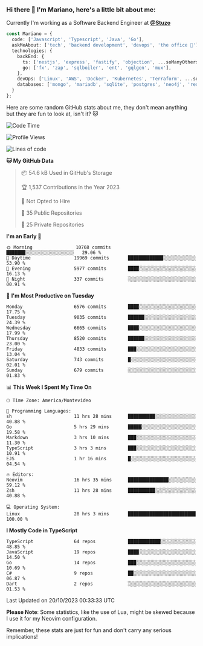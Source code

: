 ### Hi there 👋 I'm Mariano, here's a little bit about me:

Currently I'm working as a Software Backend Engineer at [**@Stuzo**](https://www.stuzo.com/)

```ts
const Mariano = {
  code: ['Javascript', 'Typescript', 'Java', 'Go'],
  askMeAbout: ['tech', 'backend development', 'devops', 'the office 💼'],
  technologies: {
    backEnd: {
      ts: ['nestjs', 'express', 'fastify', 'objection', ...soManyOthersFrameworks],
      go: ['fx', 'zap', 'sqlboiler', 'ent', 'gqlgen', 'mux'],
    },
    devOps: ['Linux', 'AWS', 'Docker', 'Kubernetes', 'Terraform', ...soManyOthersTools],
    databases: ['mongo', 'mariadb', 'sqlite', 'postgres', 'neo4j', 'redis', ...],
  }
};
```

Here are some random GitHub stats about me, they don't mean anything but they are fun to look at, isn't it? 🐱

<!--START_SECTION:waka-->
![Code Time](http://img.shields.io/badge/Code%20Time-1%2C334%20hrs%2045%20mins-blue)

![Profile Views](http://img.shields.io/badge/Profile%20Views-1-blue)

![Lines of code](https://img.shields.io/badge/From%20Hello%20World%20I%27ve%20Written-11.6%20million%20lines%20of%20code-blue)

**🐱 My GitHub Data** 

> 📦 54.6 kB Used in GitHub's Storage 
 > 
> 🏆 1,537 Contributions in the Year 2023
 > 
> 🚫 Not Opted to Hire
 > 
> 📜 35 Public Repositories 
 > 
> 🔑 25 Private Repositories 
 > 
**I'm an Early 🐤** 

```text
🌞 Morning                10768 commits       ███████░░░░░░░░░░░░░░░░░░   29.06 % 
🌆 Daytime                19969 commits       █████████████░░░░░░░░░░░░   53.90 % 
🌃 Evening                5977 commits        ████░░░░░░░░░░░░░░░░░░░░░   16.13 % 
🌙 Night                  337 commits         ░░░░░░░░░░░░░░░░░░░░░░░░░   00.91 % 
```
📅 **I'm Most Productive on Tuesday** 

```text
Monday                   6576 commits        ████░░░░░░░░░░░░░░░░░░░░░   17.75 % 
Tuesday                  9035 commits        ██████░░░░░░░░░░░░░░░░░░░   24.39 % 
Wednesday                6665 commits        ████░░░░░░░░░░░░░░░░░░░░░   17.99 % 
Thursday                 8520 commits        ██████░░░░░░░░░░░░░░░░░░░   23.00 % 
Friday                   4833 commits        ███░░░░░░░░░░░░░░░░░░░░░░   13.04 % 
Saturday                 743 commits         █░░░░░░░░░░░░░░░░░░░░░░░░   02.01 % 
Sunday                   679 commits         ░░░░░░░░░░░░░░░░░░░░░░░░░   01.83 % 
```


📊 **This Week I Spent My Time On** 

```text
🕑︎ Time Zone: America/Montevideo

💬 Programming Languages: 
sh                       11 hrs 28 mins      ██████████░░░░░░░░░░░░░░░   40.88 % 
Go                       5 hrs 29 mins       █████░░░░░░░░░░░░░░░░░░░░   19.58 % 
Markdown                 3 hrs 10 mins       ███░░░░░░░░░░░░░░░░░░░░░░   11.30 % 
TypeScript               3 hrs 3 mins        ███░░░░░░░░░░░░░░░░░░░░░░   10.91 % 
EJS                      1 hr 16 mins        █░░░░░░░░░░░░░░░░░░░░░░░░   04.54 % 

🔥 Editors: 
Neovim                   16 hrs 35 mins      ███████████████░░░░░░░░░░   59.12 % 
Zsh                      11 hrs 28 mins      ██████████░░░░░░░░░░░░░░░   40.88 % 

💻 Operating System: 
Linux                    28 hrs 3 mins       █████████████████████████   100.00 % 
```

**I Mostly Code in TypeScript** 

```text
TypeScript               64 repos            ████████████░░░░░░░░░░░░░   48.85 % 
JavaScript               19 repos            ████░░░░░░░░░░░░░░░░░░░░░   14.50 % 
Go                       14 repos            ███░░░░░░░░░░░░░░░░░░░░░░   10.69 % 
C#                       9 repos             ██░░░░░░░░░░░░░░░░░░░░░░░   06.87 % 
Dart                     2 repos             ░░░░░░░░░░░░░░░░░░░░░░░░░   01.53 % 
```




 Last Updated on 20/10/2023 00:33:33 UTC
<!--END_SECTION:waka-->

**Please Note**: Some statistics, like the use of Lua, might be skewed because I use it for my Neovim configuration.

Remember, these stats are just for fun and don't carry any serious implications!
